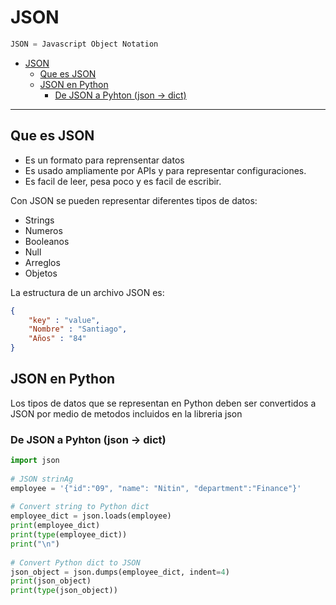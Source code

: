 # JSON

```python
JSON = Javascript Object Notation
```

- [JSON](#json)
  - [Que es JSON](#que-es-json)
  - [JSON en Python](#json-en-python)
    - [De JSON a Pyhton (json -> dict)](#de-json-a-pyhton-json---dict)

<hr>

## Que es JSON
- Es un formato para reprensentar datos 
- Es usado ampliamente por APIs y para representar configuraciones.
- Es facil de leer, pesa poco y es facil de escribir.

Con JSON se pueden representar diferentes tipos de datos: 

- Strings 
- Numeros 
- Booleanos
- Null
- Arreglos 
- Objetos

La estructura de un archivo JSON es:

```json
{
    "key" : "value",
    "Nombre" : "Santiago",
    "Años" : "84"
}
```

## JSON en Python 

Los tipos de datos que se representan en Python deben ser convertidos a JSON
por medio de metodos incluidos en la libreria json

### De JSON a Pyhton (json -> dict)

```python
import json
  
# JSON strinAg
employee = '{"id":"09", "name": "Nitin", "department":"Finance"}'
  
# Convert string to Python dict
employee_dict = json.loads(employee)
print(employee_dict)
print(type(employee_dict))
print("\n")
  
# Convert Python dict to JSON
json_object = json.dumps(employee_dict, indent=4)
print(json_object)
print(type(json_object))
```








